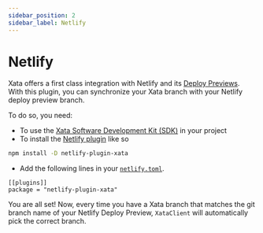 ```yaml
---
sidebar_position: 2
sidebar_label: Netlify
---
```


# Netlify

Xata offers a first class integration with Netlify and its [Deploy Previews](https://www.netlify.com/products/deploy-previews/). With this plugin, you can synchronize your Xata branch with your Netlify deploy preview branch.

To do so, you need:

- To use the [Xata Software Development Kit (SDK)](/typescript-client/overview) in your project
- To install the [Netlify plugin](https://github.com/xataio/netlify-plugin-xata) like so

```bash
npm install -D netlify-plugin-xata
```

- Add the following lines in your [`netlify.toml`](https://docs.netlify.com/configure-builds/file-based-configuration/#sample-netlify-toml-file).

```
[[plugins]]
package = "netlify-plugin-xata"
```

You are all set! Now, every time you have a Xata branch that matches the git branch name of your Netlify Deploy Preview, `XataClient` will automatically pick the correct branch.

